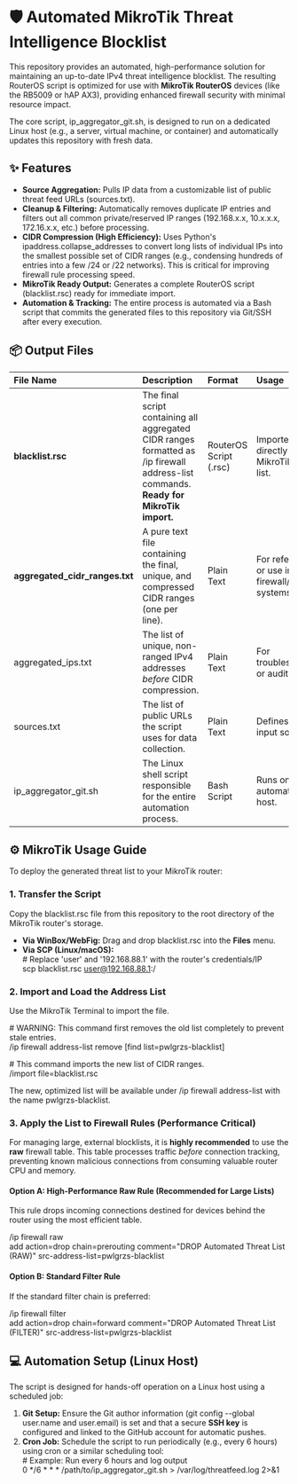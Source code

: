 # **🛡️ Automated MikroTik Threat Intelligence Blocklist**

This repository provides an automated, high-performance solution for maintaining an up-to-date IPv4 threat intelligence blocklist. The resulting RouterOS script is optimized for use with **MikroTik RouterOS** devices (like the RB5009 or hAP AX3), providing enhanced firewall security with minimal resource impact.

The core script, ip\_aggregator\_git.sh, is designed to run on a dedicated Linux host (e.g., a server, virtual machine, or container) and automatically updates this repository with fresh data.

## **✨ Features**

* **Source Aggregation:** Pulls IP data from a customizable list of public threat feed URLs (sources.txt).  
* **Cleanup & Filtering:** Automatically removes duplicate IP entries and filters out all common private/reserved IP ranges (192.168.x.x, 10.x.x.x, 172.16.x.x, etc.) before processing.  
* **CIDR Compression (High Efficiency):** Uses Python's ipaddress.collapse\_addresses to convert long lists of individual IPs into the smallest possible set of CIDR ranges (e.g., condensing hundreds of entries into a few /24 or /22 networks). This is critical for improving firewall rule processing speed.  
* **MikroTik Ready Output:** Generates a complete RouterOS script (blacklist.rsc) ready for immediate import.  
* **Automation & Tracking:** The entire process is automated via a Bash script that commits the generated files to this repository via Git/SSH after every execution.

## **📦 Output Files**

| File Name | Description | Format | Usage |
| :---- | :---- | :---- | :---- |
| **blacklist.rsc** | The final script containing all aggregated CIDR ranges formatted as /ip firewall address-list commands. **Ready for MikroTik import.** | RouterOS Script (.rsc) | Imported directly into the MikroTik Files list. |
| **aggregated\_cidr\_ranges.txt** | A pure text file containing the final, unique, and compressed CIDR ranges (one per line). | Plain Text | For reference or use in other firewall/router systems. |
| aggregated\_ips.txt | The list of unique, non-ranged IPv4 addresses *before* CIDR compression. | Plain Text | For troubleshooting or auditing. |
| sources.txt | The list of public URLs the script uses for data collection. | Plain Text | Defines the input sources. |
| ip\_aggregator\_git.sh | The Linux shell script responsible for the entire automation process. | Bash Script | Runs on the automation host. |

## **⚙️ MikroTik Usage Guide**

To deploy the generated threat list to your MikroTik router:

### **1\. Transfer the Script**

Copy the blacklist.rsc file from this repository to the root directory of the MikroTik router's storage.

* **Via WinBox/WebFig:** Drag and drop blacklist.rsc into the **Files** menu.  
* **Via SCP (Linux/macOS):**  
  \# Replace 'user' and '192.168.88.1' with the router's credentials/IP  
  scp blacklist.rsc user@192.168.88.1:/

### **2\. Import and Load the Address List**

Use the MikroTik Terminal to import the file.

\# WARNING: This command first removes the old list completely to prevent stale entries.  
/ip firewall address-list remove \[find list=pwlgrzs-blacklist\]

\# This command imports the new list of CIDR ranges.  
/import file=blacklist.rsc

The new, optimized list will be available under /ip firewall address-list with the name pwlgrzs-blacklist.

### **3\. Apply the List to Firewall Rules (Performance Critical)**

For managing large, external blocklists, it is **highly recommended** to use the **raw** firewall table. This table processes traffic *before* connection tracking, preventing known malicious connections from consuming valuable router CPU and memory.

#### **Option A: High-Performance Raw Rule (Recommended for Large Lists)**

This rule drops incoming connections destined for devices behind the router using the most efficient table.

/ip firewall raw  
add action=drop chain=prerouting comment="DROP Automated Threat List (RAW)" src-address-list=pwlgrzs-blacklist

#### **Option B: Standard Filter Rule**

If the standard filter chain is preferred:

/ip firewall filter  
add action=drop chain=forward comment="DROP Automated Threat List (FILTER)" src-address-list=pwlgrzs-blacklist

## **💻 Automation Setup (Linux Host)**

The script is designed for hands-off operation on a Linux host using a scheduled job:

1. **Git Setup:** Ensure the Git author information (git config \--global user.name and user.email) is set and that a secure **SSH key** is configured and linked to the GitHub account for automatic pushes.  
2. **Cron Job:** Schedule the script to run periodically (e.g., every 6 hours) using cron or a similar scheduling tool:  
   \# Example: Run every 6 hours and log output  
   0 \*/6 \* \* \* /path/to/ip\_aggregator\_git.sh \> /var/log/threatfeed.log 2\>&1
